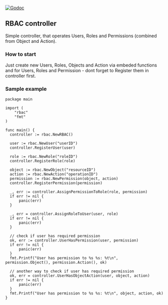 [![Godoc](https://godoc.org/github.com/casbin/casbin?status.svg)](https://godoc.org/github.com/FluorescentTouch/rbac)

RBAC controller
-------------------

Simple controller, that operates Users, Roles and Permissions (combined from Object and Action).

### How to start

Just create new Users, Roles, Objects and Action via embeded functions and for Users, Roles and Permission - dont forget to Register them in controller first.

### Sample example


    package main
    
    import (
	    "rbac"
	    "fmt"
    )
  
    func main() {
	  controller := rbac.NewRBAC()
  
	  user := rbac.NewUser("userID")
	  controller.RegisterUser(user)
  
	  role := rbac.NewRole("roleID")
	  controller.RegisterRole(role)
  
	  object := rbac.NewObject("resourceID")
	  action := rbac.NewAction("operationID")
	  permission := rbac.NewPermission(object, action)
	  controller.RegisterPermission(permission)

	  _, err := controller.AssignPermissionToRole(role, permission)
	  if err != nil {
		  panic(err)
	  }
  
	  _, err = controller.AssignRoleToUser(user, role)
	  if err != nil {
		  panic(err)
	  }
  
	  // check if user has required permission
	  ok, err := controller.UserHasPermission(user, permission)
	  if err != nil {
		  panic(err)
	  }
	  fmt.Printf("User has permission to %s %s: %t\n", permission.Object(), permission.Action(), ok)
  
	  // another way to check if user has required permission
	  ok, err = controller.UserHasObjectAction(user, object, action)
	  if err != nil {
		  panic(err)
	  }
	  fmt.Printf("User has permission to %s %s: %t\n", object, action, ok)
    }
